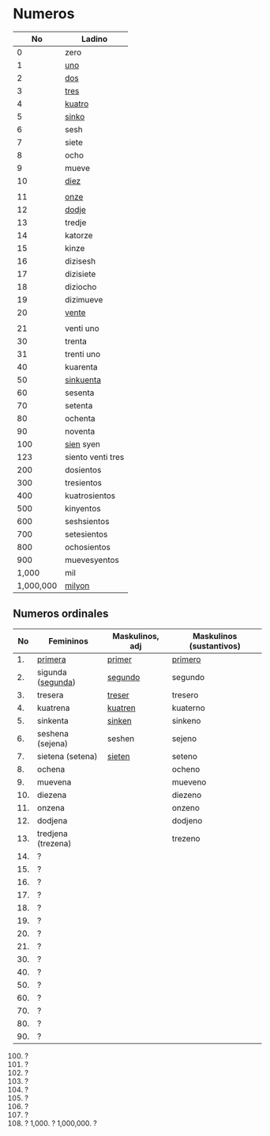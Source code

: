 # Numeros

No        | Ladino
--------- | ------
0         | zero
1         | [uno](/words/ladino/uno)
2         | [dos](/words/ladino/dos)
3         | [tres](/words/ladino/tres)
4         | [kuatro](/words/ladino/kuatro)
5         | [sinko](/words/ladino/sinko)
6         | sesh
7         | siete
8         | ocho
9         | mueve
10        | [diez](/words/ladino/diez)
          |
11        | [onze](/words/ladino/onze)
12        | [dodje](/words/ladino/dodje)
13        | tredje
14        | katorze
15        | kinze
16        | dizisesh
17        | dizisiete
18        | diziocho
19        | dizimueve
20        | [vente](/words/ladino/vente)
          |
21        | venti uno
30        | trenta
31        | trenti uno
40        | kuarenta
50        | [sinkuenta](/words/ladino/sinkuenta)
60        | sesenta
70        | setenta
80        | ochenta
90        | noventa
100       | [sien](/words/ladino/sien) syen
123       | siento venti tres
200       | dosientos
300       | tresientos
400       | kuatrosientos
500       | kinyentos
600       | seshsientos
700       | setesientos
800       | ochosientos
900       | muevesyentos
1,000     | mil
1,000,000 | [milyon](/words/ladino/milyon)

## Numeros ordinales


No   | Femininos                                  | Maskulinos, adj                 | Maskulinos (sustantivos)
---- | -----------------------------------------  | ------------------------------- | ----------------------
1.   | [primera](/words/ladino/primera)           | [primer](/words/ladino/primer)  | [primero](/words/ladino/primero)
2.   | sigunda ([segunda](/words/ladino/segunda)) | [segundo](/words/ladino/segundo)| segundo
3.   | tresera                                    | [treser](/words/ladino/treser)  | tresero
4.   | kuatrena                                   | [kuatren](/words/ladino/kuatren)| kuaterno
5.   | sinkenta                                   | [sinken](/words/ladino/sinken)  | sinkeno
6.   | seshena (sejena)                           | seshen                          | sejeno
7.   | sietena (setena)                           | [sieten](/words/ladino/sieten)  | seteno
8.   | ochena                                     |                                 | ocheno
9.   | muevena                                    |                                 | mueveno
10.  | diezena                                    |                                 | diezeno
11.  | onzena                                     |                                 | onzeno
12.  | dodjena                                    |                                 | dodjeno
13.  | tredjena (trezena)                         |                                 | trezeno
14.  | ?
15.  | ?
16.  | ?
17.  | ?
18.  | ?
19.  | ?
20.  | ?
21.  | ?
30.  | ?
40.  | ?
50.  | ?
60.  | ?
70.  | ?
80.  | ?
90.  | ?
100. ?
200. ?
300. ?
400. ?
500. ?
600. ?
700. ?
800. ?
900. ?
1,000. ?
1,000,000. ?


